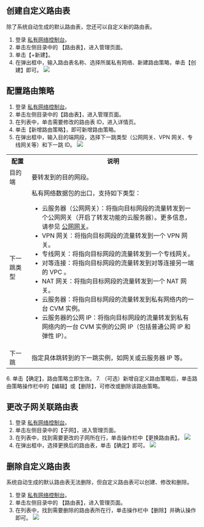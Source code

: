 ## 创建自定义路由表
除了系统自动生成的默认路由表，您还可以自定义新的路由表。
1. 登录 [私有网络控制台](https://console.cloud.tencent.com/vpc)。
2. 单击左侧目录中的 【路由表】，进入管理页面。
3. 单击【+新建】。
4. 在弹出框中，输入路由表名称、选择所属私有网络、新建路由策略，单击【创建】即可。
![](https://main.qcloudimg.com/raw/c37ef94846e925018ea519547fb08219.png)

## 配置路由策略
1. 登录 [私有网络控制台](https://console.cloud.tencent.com/vpc)。
2. 单击左侧目录中的【路由表】，进入管理页面。
3. 在列表中，单击需要修改的路由表 ID，进入详情页。
4. 单击【新增路由策略】，即可新增路由策略。
5. 在弹出框中，输入目的端网段，选择下一跳类型（公网网关、VPN 网关、专线网关等）和下一跳 ID。
![](https://main.qcloudimg.com/raw/7119261bd4d05ee97f7b89ec59f97239.png)
<table><tbody>
<tr><th>配置</th><th>说明</th></tr>
<tr><td>目的端</td><td>要转发到的目的网段。</td></tr>
<tr><td>下一跳类型</td><td>私有网络数据包的出口，支持如下类型：
 <ul>
<li>云服务器（公网网关）：将指向目标网段的流量转发到一个公网网关（开启了转发功能的云服务器）。更多信息，请参见 <a href="https://cloud.tencent.com/document/product/215/20078" target="_blank">公网网关</a>。</li>
<li>VPN 网关：将指向目标网段的流量转发到一个 VPN 网关。</li>
<li>专线网关：将指向目标网段的流量转发到一个专线网关。</li>
<li>对等连接：将指向目标网段的流量转发到对等连接另一端的 VPC 。</li>
<li>NAT 网关：将指向目标网段的流量转发到一个 NAT 网关。</li>
<li>云服务器：将指向目标网段的流量转发到私有网络内的一台 CVM 实例。</li>
<li>云服务器的公网 IP：将指向目标网段的流量转发到私有网络内的一台 CVM 实例的公网 IP（包括普通公网 IP 和弹性 IP）。</li>
</ul>
</td></tr>
<tr><td>下一跳</td><td>指定具体跳转到的下一跳实例，如网关或云服务器 IP 等。</td></tr>
</tbody> </table>
6. 单击【确定】，路由策略立即生效。
7. （可选）新增自定义路由策略后，单击路由策略操作栏中的【编辑】或【删除】，可修改或删除该路由策略。

## 更改子网关联路由表
1. 登录 [私有网络控制台](https://console.cloud.tencent.com/vpc)。
2. 单击左侧目录中的【子网】，进入管理页面。
3. 在列表中，找到需要更改的子网所在行，单击操作栏中【更换路由表】。
![](https://main.qcloudimg.com/raw/723cebf62f1c265122f2df059534b1a3.png)
4. 在弹出框中，选择更换后的路由表，单击【确定】即可。
![](https://main.qcloudimg.com/raw/e6341cab5ca349dcf8f8fad44b514657.png)

## 删除自定义路由表
系统自动生成的默认路由表无法删除，但自定义路由表可以创建、修改和删除。
1. 登录 [私有网络控制台](https://console.cloud.tencent.com/vpc)。
2. 单击左侧目录中的 【路由表】，进入管理页面。
3. 在列表中，找到需要删除的路由表所在行，单击操作栏中【删除】并确认操作即可。
 ![](https://main.qcloudimg.com/raw/963695e1a03ee908779c6363e90944e6.png)

